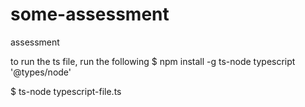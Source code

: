 # some-assessment
assessment

to run the ts file, run the following
$ npm install -g ts-node typescript '@types/node'

$ ts-node typescript-file.ts
